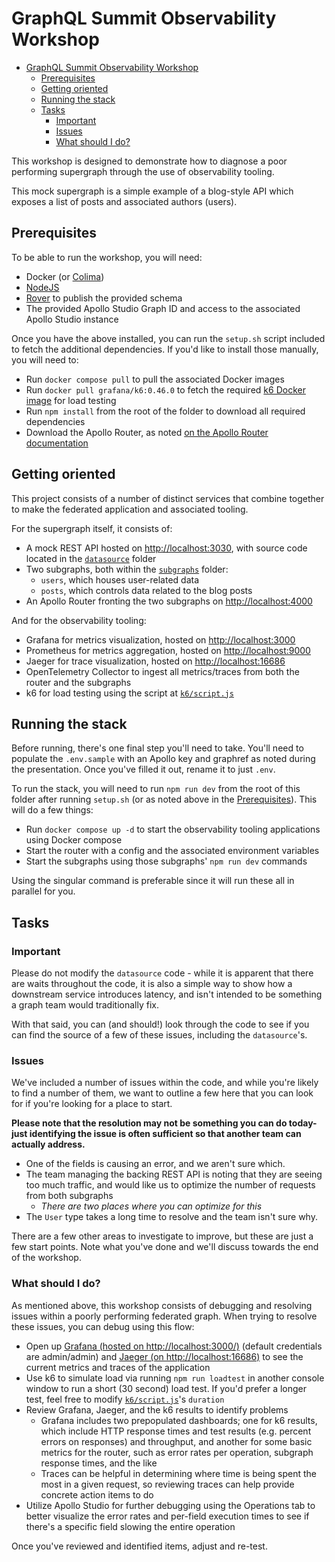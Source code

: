 # GraphQL Summit Observability Workshop

- [GraphQL Summit Observability Workshop](#graphql-summit-observability-workshop)
  - [Prerequisites](#prerequisites)
  - [Getting oriented](#getting-oriented)
  - [Running the stack](#running-the-stack)
  - [Tasks](#tasks)
    - [Important](#important)
    - [Issues](#issues)
    - [What should I do?](#what-should-i-do)

This workshop is designed to demonstrate how to diagnose a poor performing supergraph through the use of observability tooling.

This mock supergraph is a simple example of a blog-style API which exposes a list of posts and associated authors (users).

## Prerequisites

To be able to run the workshop, you will need:

- Docker (or [Colima](https://github.com/abiosoft/colima))
- [NodeJS](https://nodejs.org/en)
- [Rover](https://www.apollographql.com/docs/rover/getting-started) to publish the provided schema
- The provided Apollo Studio Graph ID and access to the associated Apollo Studio instance

Once you have the above installed, you can run the `setup.sh` script included to fetch the additional dependencies. If you'd like to install those manually, you will need to:

- Run `docker compose pull` to pull the associated Docker images
- Run `docker pull grafana/k6:0.46.0` to fetch the required [k6 Docker image](https://k6.io) for load testing
- Run `npm install` from the root of the folder to download all required dependencies
- Download the Apollo Router, as noted [on the Apollo Router documentation](https://www.apollographql.com/docs/router/quickstart/)

## Getting oriented

This project consists of a number of distinct services that combine together to make the federated application and associated tooling.

For the supergraph itself, it consists of:

- A mock REST API hosted on [http://localhost:3030](http://localhost:3030), with source code located in the [`datasource`](/datasource/) folder
- Two subgraphs, both within the [`subgraphs`](/subgraphs/) folder:
  - `users`, which houses user-related data
  - `posts`, which controls data related to the blog posts
- An Apollo Router fronting the two subgraphs on [http://localhost:4000](http://localhost:4000)

And for the observability tooling:

- Grafana for metrics visualization, hosted on [http://localhost:3000](http://localhost:3000)
- Prometheus for metrics aggregation, hosted on [http://localhost:9000](http://localhost:9000)
- Jaeger for trace visualization, hosted on [http://localhost:16686](http://localhost:16686)
- OpenTelemetry Collector to ingest all metrics/traces from both the router and the subgraphs
- k6 for load testing using the script at [`k6/script.js`](/k6/script.js)

## Running the stack

Before running, there's one final step you'll need to take. You'll need to populate the `.env.sample` with an Apollo key and graphref as noted during the presentation. Once you've filled it out, rename it to just `.env`.

To run the stack, you will need to run `npm run dev` from the root of this folder after running `setup.sh` (or as noted above in the [Prerequisites](#prerequisites)). This will do a few things:

- Run `docker compose up -d` to start the observability tooling applications using Docker compose
- Start the router with a config and the associated environment variables
- Start the subgraphs using those subgraphs' `npm run dev` commands

Using the singular command is preferable since it will run these all in parallel for you.

## Tasks

### Important

Please do not modify the `datasource` code - while it is apparent that there are waits throughout the code, it is also a simple way to show how a downstream service introduces latency, and isn't intended to be something a graph team would traditionally fix.

With that said, you can (and should!) look through the code to see if you can find the source of a few of these issues, including the `datasource`'s.

### Issues

We've included a number of issues within the code, and while you're likely to find a number of them, we want to outline a few here that you can look for if you're looking for a place to start.

**Please note that the resolution may not be something you can do today- just identifying the issue is often sufficient so that another team can actually address.**

- One of the fields is causing an error, and we aren't sure which.
- The team managing the backing REST API is noting that they are seeing too much traffic, and would like us to optimize the number of requests from both subgraphs
  - _There are two places where you can optimize for this_
- The `User` type takes a long time to resolve and the team isn't sure why.

There are a few other areas to investigate to improve, but these are just a few start points. Note what you've done and we'll discuss towards the end of the workshop.

### What should I do?

As mentioned above, this workshop consists of debugging and resolving issues within a poorly performing federated graph. When trying to resolve these issues, you can debug using this flow:

- Open up [Grafana (hosted on http://localhost:3000/)](http://localhost:3000) (default credentials are admin/admin) and [Jaeger (on http://localhost:16686)](http://localhost:16686) to see the current metrics and traces of the application
- Use k6 to simulate load via running `npm run loadtest` in another console window to run a short (30 second) load test. If you'd prefer a longer test, feel free to modify [`k6/script.js`](/k6/script.js)'s `duration`
- Review Grafana, Jaeger, and the k6 results to identify problems
  - Grafana includes two prepopulated dashboards; one for k6 results, which include HTTP response times and test results (e.g. percent errors on responses) and throughput, and another for some basic metrics for the router, such as error rates per operation, subgraph response times, and the like
  - Traces can be helpful in determining where time is being spent the most in a given request, so reviewing traces can help provide concrete action items to do
- Utilize Apollo Studio for further debugging using the Operations tab to better visualize the error rates and per-field execution times to see if there's a specific field slowing the entire operation

Once you've reviewed and identified items, adjust and re-test.
